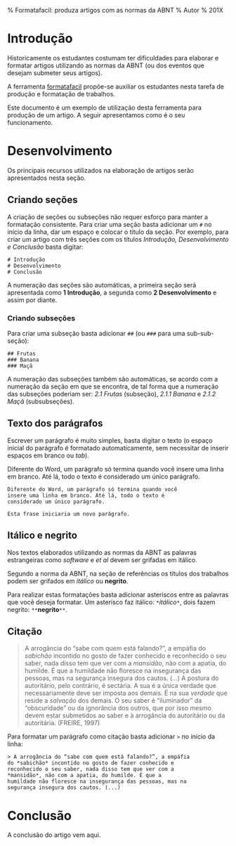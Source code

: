 % Formatafacil: produza artigos com as normas da ABNT
% Autor
% 201X

# Introdução

Historicamente os estudantes costumam ter dificuldades para elaborar
e formatar artigos utilizando as normas da ABNT (ou dos eventos que 
desejam submeter seus artigos).

A ferramenta [formatafacil](https://github.com/edusantana/formatafacil) propõe-se
auxiliar os estudantes nesta tarefa de produção e formatação de trabalhos.

Este documento é um exemplo de utilização desta ferramenta para produção
de um artigo. A seguir apresentamos como é o seu funcionamento.


# Desenvolvimento

Os principais recursos utilizados na elaboração de artigos serão apresentados nesta seção.

## Criando seções

A criação de seções ou subseções não requer esforço para manter a formatação consistente. Para criar uma seção
basta adicionar um `#` no início da linha, dar um espaço e colocar o título da seção. Por exemplo, para criar um artigo com três seções com os títulos *Introdução, Desenvolvimento e Conclusão* basta digitar:

    # Introdução
    # Desenvolvimento
    # Conclusão

A numeração das seções são automáticas, a primeira seção será apresentada como **1 Introdução**, a segunda como **2 Desenvolvimento** e assim por diante. 

### Criando subseções

Para criar uma subseção basta adicionar `##` (ou `###` para uma sub-sub-seção):

    ## Frutas
    ### Banana
    ### Maçã

A numeração das subseções também são automáticas, se acordo com a numeração da seção em que se encontra, de tal forma que a numeração das subseções poderiam ser: *2.1 Frutas* (subseção), *2.1.1 Banana* e *2.1.2 Maçã* (subsubseções).

## Texto dos parágrafos

Escrever um parágrafo é muito simples, basta digitar o texto (o espaço inicial do parágrafo é formatado automaticamente, sem necessitar de inserir espaços em branco ou *tab*).

Diferente do Word, um parágrafo só termina quando você 
insere uma linha em branco. Até lá, todo o texto é 
considerado um único parágrafo.

    Diferente do Word, um parágrafo só termina quando você 
    insere uma linha em branco. Até lá, todo o texto é 
    considerado um único parágrafo.
    
    Esta frase iniciaria um novo parágrafo.

## Itálico e negrito

Nos textos elaborados utilizando as normas da ABNT as palavras estrangeiras como *software* e *et al* devem ser grifadas em itálico.

Segundo a norma da ABNT, na seção de referências os títulos dos trabalhos podem ser grifados em *itálico* ou **negrito**.

Para realizar estas formatações basta adicionar asteriscos entre as palavras que você deseja formatar. Um asterisco faz itálico: `*`*itálico*`*`, dois fazem negrito: `**`**negrito**`**`.


## Citação

> A arrogância do “sabe com quem está falando?”, a empáfia do *sabichão* incontido
no gosto de fazer conhecido e reconhecido o seu saber, nada disso tem que ver com a
*mansidão*, não com a apatia, do humilde. É que a humildade não floresce na
insegurança das pessoas, mas na segurança insegura dos cautos. (...)
A postura do autoritário, pelo contrário, é sectária. A sua
é a única verdade que necessariamente deve ser imposta aos demais. É na sua *verdade*
que reside a *salvação* dos demais. O seu saber é “iluminador” da “obscuridade” ou da
ignorância dos outros, que por isso mesmo devem estar submetidos ao saber e à
arrogância do autoritário ou da autoritária. (FREIRE, 1997)

Para formatar um parágrafo como citação basta adicionar `>` no início da linha:

    > A arrogância do “sabe com quem está falando?”, a empáfia 
    do *sabichão* incontido no gosto de fazer conhecido e 
    reconhecido o seu saber, nada disso tem que ver com a
    *mansidão*, não com a apatia, do humilde. É que a 
    humildade não floresce na insegurança das pessoas, mas na 
    segurança insegura dos cautos. (...)

# Conclusão

A conclusão do artigo vem aqui.

